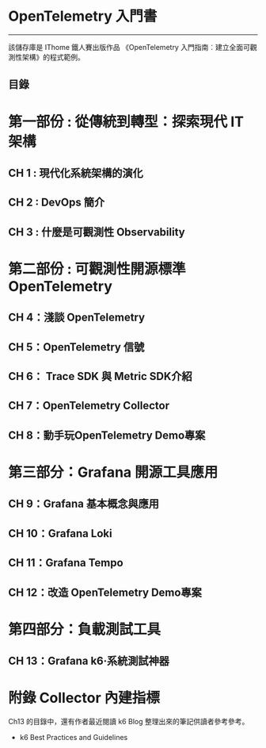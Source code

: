 # OpenTelemetry 入門書
-------------

該儲存庫是 IThome 鐵人賽出版作品 《OpenTelemetry 入門指南︰建立全面可觀測性架構》的程式範例。


## 目錄

# 第一部份 : 從傳統到轉型：探索現代 IT 架構

## CH 1 : 現代化系統架構的演化

## CH 2 : DevOps 簡介

## CH 3 : 什麼是可觀測性 Observability

# 第二部份 : 可觀測性開源標準 OpenTelemetry

## CH 4：淺談 OpenTelemetry

## CH 5：OpenTelemetry 信號

## CH 6： Trace SDK 與 Metric SDK介紹

## CH 7：OpenTelemetry Collector

## CH 8：動手玩OpenTelemetry Demo專案

# 第三部分：Grafana 開源工具應用

## CH 9：Grafana 基本概念與應用

## CH 10：Grafana Loki

## CH 11：Grafana Tempo

## CH 12：改造 OpenTelemetry Demo專案

# 第四部分：負載測試工具

## CH 13：Grafana k6‧系統測試神器

# 附錄 Collector 內建指標


Ch13 的目錄中，還有作者最近閱讀 k6 Blog 整理出來的筆記供讀者參考參考。

- k6 Best Practices and Guidelines